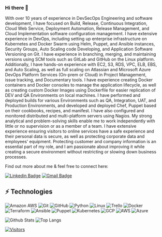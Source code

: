 ### Hi there 👋

<!-- Introduce yourself and give a brief introduction about yourself here.  Also include what tech you're interested in and what you are currently learning -->
With over 10 years of experience in DevSecOps Engineering and software
development, I have focused on Build, Release, Continuous Integration, Cloud Web
Service, Deployment Automation, Release Management, and Cloud
Implementation software configuration management. I have extensive experience
in DevOps, including setting up enterprise infrastructure on Kubernetes and Docker
Swarm using Helm, Puppet, and Ansible instances, Security Groups, Auto Scaling
code Developing, and Application Software Versioning on Git. I have experience in
branching, merging, and maintaining versions using SCM tools such as GitLab and
GitHub on the Linux platform. Additionally, I have hands-on experience with EC2,
S3, RDS, VPC, ELB, EBS, and Auto Scaling, as well as full scaling on Atlassian and
Microsoft Azure DevOps Platform Services (On-prem or Cloud) in Project
Management, issue tracking, and Documentary tools.
I have experience creating Docker containers and Docker consoles to manage the
application lifecycle, as well as creating custom Docker Images using Dockerfile for
easier replication of DEV and QA Environments on local machines. I have
performed and deployed builds for various Environments such as QA, Integration,
UAT, and Production Environments, and developed and deployed Chef, Puppet
based on their cookbooks, recipes, and manifest. I have also configured and
monitored distributed and multi-platform servers using Nagios.
My strong analytical and problem-solving skills enable me to work independently
with little or no supervision or as a member of a team. I have extensive experience
ensuring visitors to online services have a safe experience and their personal data is
secure, as well as protecting corporate data and employees' equipment. Protecting
customer and company information is an essential part of my role, and I am
passionate about improving it while creating a secure environment without
restricting or slowing down business processes.

Find out more about me & feel free to connect here:

<!-- Replace the fields below with the information requested. Remember to remove the encapsulating <> characters. For spaces in names, use %20 (e.g. Broadus%20Palmer) -->

[![Linkedin Badge](https://img.shields.io/badge/-Farshid%20Rahimi-blue?style=flat-square&logo=Linkedin&logoColor=white&link=https://www.linkedin.com/in/farshid-rahimi/)](https://www.linkedin.com/in/farshid-rahimi/)
[![Gmail Badge](https://img.shields.io/badge/-farshidrahimi.ca@gmail.com-c14438?style=flat-square&logo=Gmail&logoColor=white&link=mailto:farshidrahimi.ca@gmail.com)](mailto:farshidrahimi.ca@gmail.com)

## ⚡ Technologies


<!-- Check out the Badges folder for more badges -->

![Amazon AWS](https://img.shields.io/badge/Amazon%20AWS-232F3E?style=flat-square&logo=amazon-aws)
![Git](https://img.shields.io/badge/-Git-black?style=flat-square&logo=git)
![GitHub](https://img.shields.io/badge/-GitHub-181717?style=flat-square&logo=github)
![Python](https://img.shields.io/badge/-Python-black?style=flat-square&logo=Python)
![Linux](https://img.shields.io/badge/Linux-FCC624?style=flat-square&logo=linux&logoColor=black)
![Trello](https://img.shields.io/badge/Trello-%23026AA7.svg?style=flat-square&logo=Trello&logoColor=white)
![Docker](https://img.shields.io/badge/docker-%230db7ed.svg?style=for-the-badge&logo=docker&logoColor=white)
![Terraform](https://img.shields.io/badge/terraform-%235835CC.svg?style=for-the-badge&logo=terraform&logoColor=white)
![Ansible](https://img.shields.io/badge/-Ansible-EE0000?logo=ansible&logoColor=white)
![Puppet](https://img.shields.io/badge/-Puppet-FFAE1A?logo=puppet&logoColor=white)
![Kubernetes](https://img.shields.io/badge/-Kubernetes-326CE5?logo=kubernetes&logoColor=white)
![GCP](https://img.shields.io/badge/-GCP-4285F4?logo=google-cloud&logoColor=white)
![AWS](https://img.shields.io/badge/-AWS-232F3E?logo=amazon-aws&logoColor=white)
![Azure](https://img.shields.io/badge/-Azure-0089D6?logo=microsoft-azure&logoColor=white)

<!-- Replace the fields below with the information requested. Remember to remove the encapsulating <> characters. -->

![Github Stats](https://github-readme-stats.vercel.app/api?username=Falc00n007&count_private=true&show_icons=true&include_all_commits=true)
![Top Langs](https://github-readme-stats.vercel.app/api/top-langs/?username=Falc00n007&hide=TeX&layout=compact)


<!-- [![Visitors](https://api.visitorbadge.io/api/visitors?path=LevelUpInTech%2FLevelUpInTech&label=VISITORS&countColor=%23263759)](https://visitorbadge.io/status?path=LevelUpInTech%2FLevelUpInTech) -->

[![Visitors](https://api.visitorbadge.io/api/visitors?path=https%3A%2F%2Fgithub.com%2FFalc00n007&label=Visitors&countColor=%23263759&style=flat)](https://visitorbadge.io/status?path=Falc00n007)
